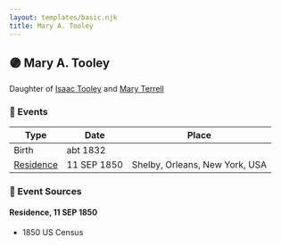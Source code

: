 ```yaml
---
layout: templates/basic.njk
title: Mary A. Tooley
---
```

## 🟣 Mary A. Tooley

Daughter of [Isaac Tooley](/people/6/65071054) and [Mary Terrell](/people/3/36199064)

### 📆 Events

Type | Date | Place
------ | ------ | ------
Birth | abt 1832 |
[Residence](#event-2e976ab6-3398-4d11-a1a6-e2ecb0840e1d) | 11 SEP 1850 | Shelby, Orleans, New York, USA

### 📰 Event Sources

#### <a id="event-2e976ab6-3398-4d11-a1a6-e2ecb0840e1d"></a> Residence, 11 SEP 1850
* 1850 US Census
